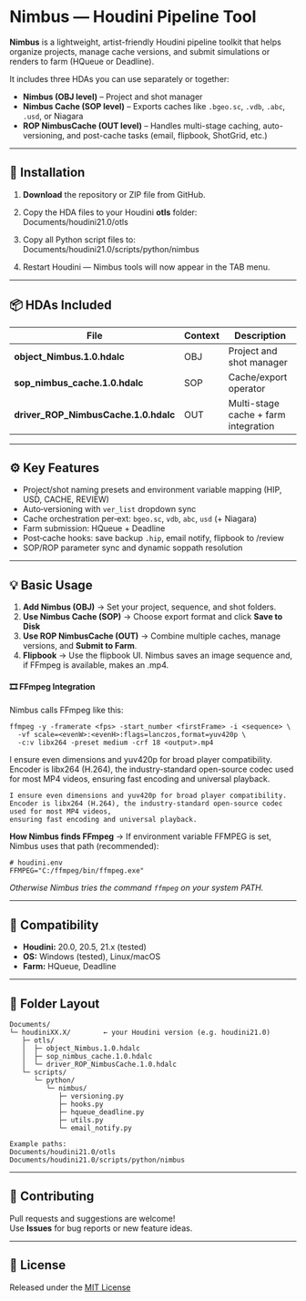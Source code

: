 # Nimbus — Houdini Pipeline Tool

**Nimbus** is a lightweight, artist-friendly Houdini pipeline toolkit that helps organize projects, manage cache versions, and submit simulations or renders to farm (HQueue or Deadline).

It includes three HDAs you can use separately or together:

- **Nimbus (OBJ level)** – Project and shot manager  
- **Nimbus Cache (SOP level)** – Exports caches like `.bgeo.sc`, `.vdb`, `.abc`, `.usd`, or Niagara
- **ROP NimbusCache (OUT level)** – Handles multi-stage caching, auto-versioning, and post-cache tasks (email, flipbook, ShotGrid, etc.)

---

## 🧭 Installation

1. **Download** the repository or ZIP file from GitHub.  
2. Copy the HDA files to your Houdini **otls** folder:   Documents/houdini21.0/otls
3. Copy all Python script files to:   Documents/houdini21.0/scripts/python/nimbus

4. Restart Houdini — Nimbus tools will now appear in the TAB menu.

---

## 📦 HDAs Included

| File | Context | Description |
|------|----------|-------------|
| **object_Nimbus.1.0.hdalc** | OBJ | Project and shot manager |
| **sop_nimbus_cache.1.0.hdalc** | SOP | Cache/export operator |
| **driver_ROP_NimbusCache.1.0.hdalc** | OUT | Multi-stage cache + farm integration |

---

## ⚙️ Key Features

- Project/shot naming presets and environment variable mapping (HIP, USD, CACHE, REVIEW)
- Auto‑versioning with `ver_list` dropdown sync
- Cache orchestration per‑ext: `bgeo.sc`, `vdb`, `abc`, `usd` (+ Niagara)
- Farm submission: HQueue + Deadline
- Post‑cache hooks: save backup `.hip`, email notify, flipbook to /review
- SOP/ROP parameter sync and dynamic soppath resolution


---

## 💡 Basic Usage

1. **Add Nimbus (OBJ)** → Set your project, sequence, and shot folders.  
2. **Use Nimbus Cache (SOP)** → Choose export format and click **Save to Disk**   
3. **Use ROP NimbusCache (OUT)** → Combine multiple caches, manage versions, and **Submit to Farm**.
4. **Flipbook** → Use the flipbook UI. Nimbus saves an image sequence and, if FFmpeg is available, makes an .mp4.

#### 🎞️ FFmpeg Integration


Nimbus calls FFmpeg like this:
```
ffmpeg -y -framerate <fps> -start_number <firstFrame> -i <sequence> \
  -vf scale=<evenW>:<evenH>:flags=lanczos,format=yuv420p \
  -c:v libx264 -preset medium -crf 18 <output>.mp4
```
I ensure even dimensions and yuv420p for broad player compatibility.
Encoder is libx264 (H.264), the industry-standard open-source codec used for most MP4 videos,
ensuring fast encoding and universal playback.
```
I ensure even dimensions and yuv420p for broad player compatibility.
Encoder is libx264 (H.264), the industry-standard open-source codec used for most MP4 videos,
ensuring fast encoding and universal playback.
```

**How Nimbus finds FFmpeg** → 
  If environment variable FFMPEG is set, Nimbus uses that path (recommended):
```
# houdini.env
FFMPEG="C:/ffmpeg/bin/ffmpeg.exe"
```
*Otherwise Nimbus tries the command `ffmpeg` on your system PATH.*


---

## 🧩 Compatibility

- **Houdini:** 20.0, 20.5, 21.x (tested)  
- **OS:** Windows (tested), Linux/macOS
- **Farm:** HQueue, Deadline  
 

---

## 📁 Folder Layout

```
Documents/
└─ houdiniXX.X/        ← your Houdini version (e.g. houdini21.0)
   ├─ otls/
   │  ├─ object_Nimbus.1.0.hdalc
   │  ├─ sop_nimbus_cache.1.0.hdalc
   │  └─ driver_ROP_NimbusCache.1.0.hdalc
   └─ scripts/
      └─ python/
         └─ nimbus/
            ├─ versioning.py
            ├─ hooks.py
            ├─ hqueue_deadline.py
            ├─ utils.py
            └─ email_notify.py

Example paths:
Documents/houdini21.0/otls
Documents/houdini21.0/scripts/python/nimbus
```






---

## 🤝 Contributing

Pull requests and suggestions are welcome!  
Use **Issues** for bug reports or new feature ideas.

---

## 📜 License

Released under the [MIT License](LICENSE)




